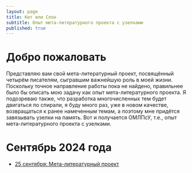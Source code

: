 ```yaml
---
layout: page
title: Кит или Слон
subtitle: Опыт мета-литературного проекта с узелками
published: true
---
```


# Добро пожаловать

Представляю вам свой мета-литературный проект, посвящённый четырём писателям, сыгравшим важнейшую роль в моей жизни. Поскольку точное направление работы пока не найдено, правильнее было бы описать мою задачу как опыт мета-литературного проекта. Я подозреваю также, что разработка многочисленных тем будет двигаться по спирали, я буду много раз, уже в новом качестве, возвращаться к ранее намеченным темам, а поэтому мне придётся завязывать узелки на память. Вот и получается ОМЛПсУ, т.е., опыт мета-литературного проекта с узелками.

# Сентябрь 2024 года

* [25 сентября: Мета-литературный проект](https://kitilislon.github.io/2024-09-25)




